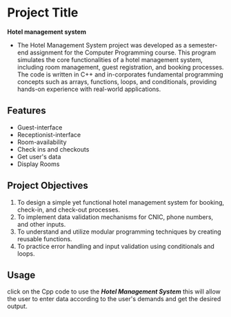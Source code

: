 # Project Title
**Hotel management system**
- The Hotel Management System project was developed as a semester-end assignment for the Computer Programming course. This program simulates the
core functionalities of a hotel management system, including room management, guest registration, and booking processes. The code is written in C++ and in-corporates fundamental programming concepts such as arrays, functions, loops, and conditionals, providing hands-on experience with real-world applications.

## Features
- Guest-interface
- Receptionist-interface
- Room-availability
- Check ins and checkouts
- Get user's data
- Display Rooms

## Project Objectives
1. To design a simple yet functional hotel management system for booking,
check-in, and check-out processes.
2. To implement data validation mechanisms for CNIC, phone numbers, and
other inputs.
3. To understand and utilize modular programming techniques by creating
reusable functions.
4. To practice error handling and input validation using conditionals and
loops.


## Usage
click on the Cpp code to use the ***Hotel Management System*** this will allow the user to enter data according to the user's demands and get the desired output.




